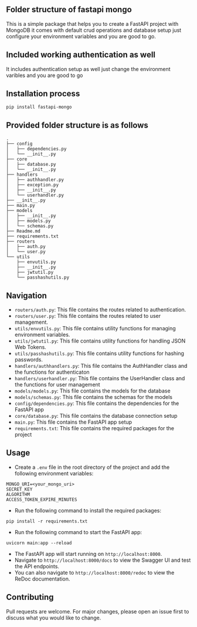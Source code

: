 ## Folder structure of fastapi mongo

This is a simple package that helps you to create a FastAPI project with MongoDB it comes with default crud operations and database setup just configure your environment variables and you are good to go.

## Included working authentication as well
It includes authentication setup as well just change the environment varibles and you are good to go 

## Installation process
```
pip install fastapi-mongo
```
## Provided folder structure is as follows
```
.
├── config
│   ├── dependencies.py
│   └── __init__.py
├── core
│   ├── database.py
│   └── __init__.py
├── handlers
│   ├── authhandler.py
│   ├── exception.py
│   ├── __init__.py
│   └── userhandler.py
├── __init__.py
├── main.py
├── models
│   ├── __init__.py
│   ├── models.py
│   └── schemas.py
├── Readme.md
├── requirements.txt
├── routers
│   ├── auth.py
│   └── user.py
└── utils
    ├── envutils.py
    ├── __init__.py
    ├── jwtutil.py
    └── passhashutils.py
```
## Navigation 

- `routers/auth.py`: This file contains the routes related to authentication.
- `routers/user.py`: This file contains the routes related to user management.
- `utils/envutils.py`: This file contains utility functions for managing environment variables.
- `utils/jwtutil.py`: This file contains utility functions for handling JSON Web Tokens.
- `utils/passhashutils.py`: This file contains utility functions for hashing passwords.
- `handlers/authhandlers.py`: This file contains the AuthHandler class and the functions for authenticaton
-  `handlers/userhandler.py`: This file contains the UserHandler class and the functions for user management
-  `models/models.py`: This file contains the models for the database
-  `models/schemas.py`: This file contains the schemas for the models
-  `config/dependencies.py`: This file contains the dependencies for the FastAPI app
-  `core/database.py`: This file contains the database connection setup
-  `main.py`: This file contains the FastAPI app setup
-  `requirements.txt`: This file contains the required packages for the project

## Usage
- Create a `.env` file in the root directory of the project and add the following environment variables:
```
MONGO_URI=<your_mongo_uri>
SECRET_KEY
ALGORITHM
ACCESS_TOKEN_EXPIRE_MINUTES
```
- Run the following command to install the required packages:
```
pip install -r requirements.txt

```
- Run the following command to start the FastAPI app:
```
uvicorn main:app --reload
```
- The FastAPI app will start running on `http://localhost:8000`.
- Navigate to `http://localhost:8000/docs` to view the Swagger UI and test the API endpoints.
- You can also navigate to `http://localhost:8000/redoc` to view the ReDoc documentation.
  
## Contributing
Pull requests are welcome. For major changes, please open an issue first to discuss what you would like to change.




